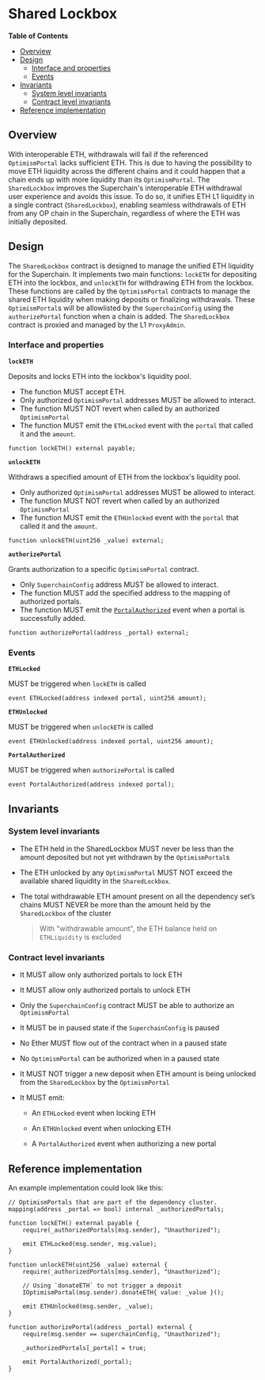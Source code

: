 # Shared Lockbox

<!-- START doctoc generated TOC please keep comment here to allow auto update -->
<!-- DON'T EDIT THIS SECTION, INSTEAD RE-RUN doctoc TO UPDATE -->
**Table of Contents**

- [Overview](#overview)
- [Design](#design)
  - [Interface and properties](#interface-and-properties)
  - [Events](#events)
- [Invariants](#invariants)
  - [System level invariants](#system-level-invariants)
  - [Contract level invariants](#contract-level-invariants)
- [Reference implementation](#reference-implementation)

<!-- END doctoc generated TOC please keep comment here to allow auto update -->

## Overview

With interoperable ETH, withdrawals will fail if the referenced `OptimismPortal` lacks sufficient ETH.
This is due to having the possibility to move ETH liquidity across the different chains and it could happen
that a chain ends up with more liquidity than its `OptimismPortal`.
The `SharedLockbox` improves the Superchain's interoperable ETH withdrawal user experience and avoids this issue.
To do so, it unifies ETH L1 liquidity in a single contract (`SharedLockbox`), enabling seamless withdrawals of ETH
from any OP chain in the Superchain, regardless of where the ETH was initially deposited.

## Design

The `SharedLockbox` contract is designed to manage the unified ETH liquidity for the Superchain.
It implements two main functions: `lockETH` for depositing ETH into the lockbox,
and `unlockETH` for withdrawing ETH from the lockbox.
These functions are called by the `OptimismPortal` contracts to manage the shared ETH liquidity
when making deposits or finalizing withdrawals.
These `OptimismPortal`s will be allowlisted by the `SuperchainConfig` using the `authorizePortal` function
when a chain is added.
The `SharedLockbox` contract is proxied and managed by the L1 `ProxyAdmin`.

### Interface and properties

**`lockETH`**

Deposits and locks ETH into the lockbox's liquidity pool.

- The function MUST accept ETH.
- Only authorized `OptimismPortal` addresses MUST be allowed to interact.
- The function MUST NOT revert when called by an authorized `OptimismPortal`
- The function MUST emit the `ETHLocked` event with the `portal` that called it and the `amount`.

```solidity
function lockETH() external payable;
```

**`unlockETH`**

Withdraws a specified amount of ETH from the lockbox's liquidity pool.

- Only authorized `OptimismPortal` addresses MUST be allowed to interact.
- The function MUST NOT revert when called by an authorized `OptimismPortal`
- The function MUST emit the `ETHUnlocked` event with the `portal` that called it and the `amount`.

```solidity
function unlockETH(uint256 _value) external;
```

**`authorizePortal`**

Grants authorization to a specific `OptimismPortal` contract.

- Only `SuperchainConfig` address MUST be allowed to interact.
- The function MUST add the specified address to the mapping of authorized portals.
- The function MUST emit the [`PortalAuthorized`](#events) event when a portal is successfully added.

```solidity
function authorizePortal(address _portal) external;
```

### Events

**`ETHLocked`**

MUST be triggered when `lockETH` is called

```solidity
event ETHLocked(address indexed portal, uint256 amount);
```

**`ETHUnlocked`**

MUST be triggered when `unlockETH` is called

```solidity
event ETHUnlocked(address indexed portal, uint256 amount);
```

**`PortalAuthorized`**

MUST be triggered when `authorizePortal` is called

```solidity
event PortalAuthorized(address indexed portal);
```

## Invariants

### System level invariants

- The ETH held in the SharedLockbox MUST never be less than the amount deposited but not yet withdrawn by the `OptimismPortal`s

- The ETH unlocked by any `OptimismPortal` MUST NOT exceed the available shared liquidity in the `SharedLockbox`.

- The total withdrawable ETH amount present on all the dependency set’s chains MUST NEVER be more than the amount held
  by the `SharedLockbox` of the cluster
  > With "withdrawable amount", the ETH balance held on `ETHLiquidity` is excluded

### Contract level invariants

- It MUST allow only authorized portals to lock ETH

- It MUST allow only authorized portals to unlock ETH

- Only the `SuperchainConfig` contract MUST be able to authorize an `OptimismPortal`

- It MUST be in paused state if the `SuperchainConfig` is paused

- No Ether MUST flow out of the contract when in a paused state

- No `OptimismPortal` can be authorized when in a paused state

- It MUST NOT trigger a new deposit when ETH amount is being unlocked from the `SharedLockbox` by the `OptimismPortal`

- It MUST emit:

  - An `ETHLocked` event when locking ETH

  - An `ETHUnlocked` event when unlocking ETH

  - A `PortalAuthorized` event when authorizing a new portal

## Reference implementation

An example implementation could look like this:

```solidity
// OptimismPortals that are part of the dependency cluster.
mapping(address _portal => bool) internal _authorizedPortals;

function lockETH() external payable {
    require(_authorizedPortals[msg.sender], "Unauthorized");

    emit ETHLocked(msg.sender, msg.value);
}

function unlockETH(uint256 _value) external {
    require(_authorizedPortals[msg.sender], "Unauthorized");

    // Using `donateETH` to not trigger a deposit
    IOptimismPortal(msg.sender).donateETH{ value: _value }();

    emit ETHUnlocked(msg.sender, _value);
}

function authorizePortal(address _portal) external {
    require(msg.sender == superchainConfig, "Unauthorized");

    _authorizedPortals[_portal] = true;

    emit PortalAuthorized(_portal);
}
```
